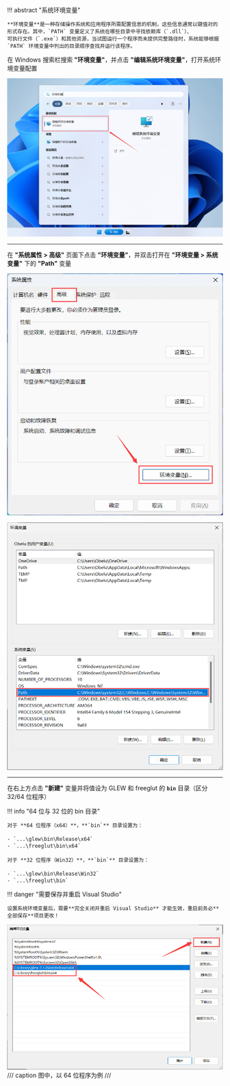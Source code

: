 !!! abstract "系统环境变量"

    **环境变量**是一种存储操作系统和应用程序所需配置信息的机制，这些信息通常以键值对的形式存在。其中，`PATH` 变量定义了系统在哪些目录中寻找依赖库（`.dll`）、
    可执行文件（`.exe`）和其他资源，当试图运行一个程序而未提供完整路径时，系统能够根据 `PATH` 环境变量中列出的目录顺序查找并运行该程序。

在 Windows 搜索栏搜索 **"环境变量"**，并点击 **"编辑系统环境变量"**，打开系统环境变量配置

![](../../assets/images/opengl/system-environment-variables-1.png)

---

在 **"系统属性 > 高级"** 页面下点击 **"环境变量"**，并双击打开在 **"环境变量 > 系统变量"** 下的 **"Path"** 变量

<div class="grid" markdown>

![](../../assets/images/opengl/system-environment-variables-2.png)

![](../../assets/images/opengl/system-environment-variables-3.png)

</div>

---

在右上方点击 **"新建"** 变量并将值设为 GLEW 和 freeglut 的 **`bin`** 目录（区分 32/64 位程序）

!!! info "64 位与 32 位的 bin 目录"

    对于 **64 位程序（x64）**，**`bin`** 目录设置为：
    
    - `...\glew\bin\Release\x64`
    - `...\freeglut\bin\x64`

    对于 **32 位程序（Win32）**，**`bin`** 目录设置为：
    
    - `...\glew\bin\Release\Win32`
    - `...\freeglut\bin`



!!! danger "需要保存并重启 Visual Studio"

    设置系统环境变量后，需要**完全关闭并重启 Visual Studio** 才能生效，重启前务必**全部保存**项目更改！

![](../../assets/images/opengl/system-environment-variables-4.png)
/// caption
图中，以 64 位程序为例
///
